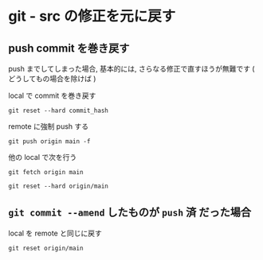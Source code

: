 
# git  -  src の修正を元に戻す


## push commit を巻き戻す

push までしてしまった場合, 基本的には, さらなる修正で直すほうが無難です
( どうしてもの場合を除けば )


local で commit を巻き戻す

```
git reset --hard commit_hash
```

remote に強制 push する

```
git push origin main -f
```


他の local で次を行う

```
git fetch origin main
```

```
git reset --hard origin/main
```



## `git commit --amend` したものが `push` 済 だった場合

local を remote と同じに戻す

```
git reset origin/main
```


